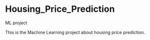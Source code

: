 # Housing_Price_Prediction
ML project

This is the Machine Learning project about housing price prediction.
